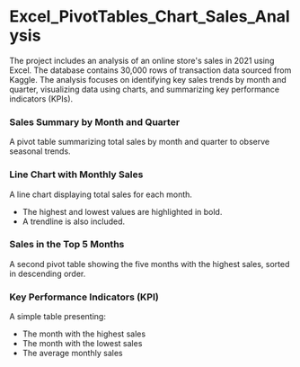 # Excel_PivotTables_Chart_Sales_Analysis

The project includes an analysis of an online store's sales in 2021 using Excel. The database contains 30,000 rows of transaction data sourced from Kaggle. The analysis focuses on identifying key sales trends by month and quarter, visualizing data using charts, and summarizing key performance indicators (KPIs).  

### Sales Summary by Month and Quarter  
A pivot table summarizing total sales by month and quarter to observe seasonal trends.  

### Line Chart with Monthly Sales  
A line chart displaying total sales for each month.  
- The highest and lowest values are highlighted in bold.  
- A trendline is also included.  

### Sales in the Top 5 Months  
A second pivot table showing the five months with the highest sales, sorted in descending order.  

### Key Performance Indicators (KPI)
A simple table presenting:  
- The month with the highest sales  
- The month with the lowest sales  
- The average monthly sales
